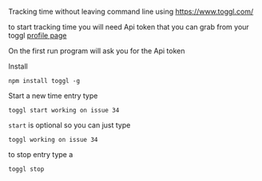 
Tracking time without leaving command line using https://www.toggl.com/

to start tracking time you will need Api token that you can grab from your toggl [profile page](https://www.toggl.com/app/profile)

On the first run program will ask you for the Api token

Install

```
npm install toggl -g
```

Start a new time entry type

```
toggl start working on issue 34
```

```start``` is optional so you can just type

```
toggl working on issue 34
```


to stop entry type a

```
toggl stop
```

